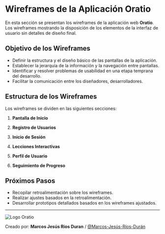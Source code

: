 # Wireframes de la Aplicación Oratio

En esta sección se presentan los wireframes de la aplicación web **Oratio**. Los wireframes mostrando la disposición de los elementos de la interfaz de usuario sin detalles de diseño final.

## Objetivo de los Wireframes

- Definir la estructura y el diseño básico de las pantallas de la aplicación.
- Establecer la jerarquía de la información y la navegación entre pantallas.
- Identificar y resolver problemas de usabilidad en una etapa temprana del desarrollo.
- Facilitar la comunicación entre los diseñadores, desarrolladores.

## Estructura de los Wireframes

Los wireframes se dividen en las siguientes secciones:

1. **Pantalla de Inicio**

2. **Registro de Usuarios**

3. **Inicio de Sesión**

4. **Lecciones Interactivas**

5. **Perfil de Usuario**

6. **Seguimiento de Progreso**

## Próximos Pasos

- Recopilar retroalimentación sobre los wireframes.
- Realizar ajustes basados en la retroalimentación.
- Desarrollar prototipos detallados basados en los wireframes ajustados.

---

![Logo Oratio](/Assets/oratio_new.jpeg)

Creado por: **Marcos Jesús Rios Duran** / [@Marcos-Jesús-Ríos-Durán](https://github.com/Marcos-Jesus-Rios-Durán)